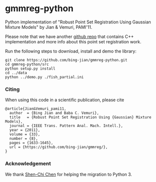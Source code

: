 # gmmreg-python
Python implementation of "Robust Point Set Registration Using Gaussian Mixture Models" by Jian &amp; Vemuri, PAMI'11.

Please note that we have another [github repo](https://github.com/bing-jian/gmmreg) that contains C++ implementation and 
more info about this point set registration work.

Run the following steps to download, install and demo the library:
  ```Shell
  git clone https://github.com/bing-jian/gmmreg-python.git
  cd gmmreg-python/src
  python setup.py install
  cd ../data
  python ../demo.py ./fish_partial.ini
  ```
### Citing

When using this code in a scientific publication, please cite 
```
@article{Jian&Vemuri_pami11,
  author  = {Bing Jian and Baba C. Vemuri},
  title   = {Robust Point Set Registration Using {Gaussian} Mixture Models},
  journal = {IEEE Trans. Pattern Anal. Mach. Intell.},
  year = {2011},
  volume = {33},
  number = {8},
  pages = {1633-1645},
  url = {https://github.com/bing-jian/gmmreg/},
}
```

### Acknowledgement

We thank [Shen-Chi Chen](https://github.com/schen119) for helping the migration to Python 3.
